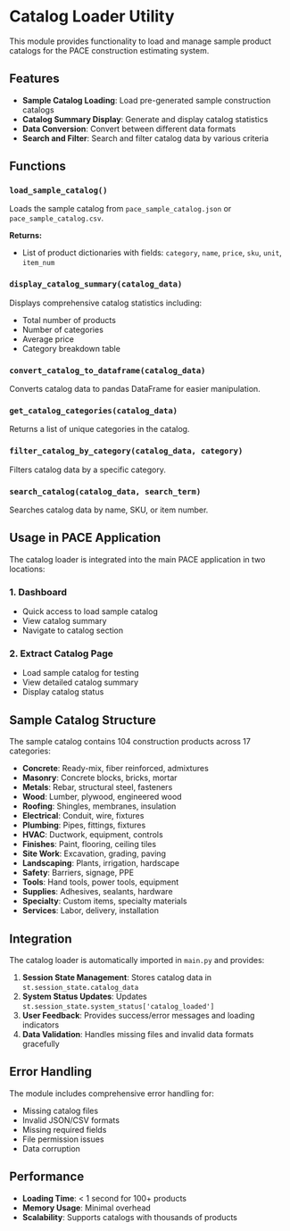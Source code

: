 # Catalog Loader Utility

This module provides functionality to load and manage sample product catalogs for the PACE construction estimating system.

## Features

- **Sample Catalog Loading**: Load pre-generated sample construction catalogs
- **Catalog Summary Display**: Generate and display catalog statistics
- **Data Conversion**: Convert between different data formats
- **Search and Filter**: Search and filter catalog data by various criteria

## Functions

### `load_sample_catalog()`
Loads the sample catalog from `pace_sample_catalog.json` or `pace_sample_catalog.csv`.

**Returns:**
- List of product dictionaries with fields: `category`, `name`, `price`, `sku`, `unit`, `item_num`

### `display_catalog_summary(catalog_data)`
Displays comprehensive catalog statistics including:
- Total number of products
- Number of categories
- Average price
- Category breakdown table

### `convert_catalog_to_dataframe(catalog_data)`
Converts catalog data to pandas DataFrame for easier manipulation.

### `get_catalog_categories(catalog_data)`
Returns a list of unique categories in the catalog.

### `filter_catalog_by_category(catalog_data, category)`
Filters catalog data by a specific category.

### `search_catalog(catalog_data, search_term)`
Searches catalog data by name, SKU, or item number.

## Usage in PACE Application

The catalog loader is integrated into the main PACE application in two locations:

### 1. Dashboard
- Quick access to load sample catalog
- View catalog summary
- Navigate to catalog section

### 2. Extract Catalog Page
- Load sample catalog for testing
- View detailed catalog summary
- Display catalog status

## Sample Catalog Structure

The sample catalog contains 104 construction products across 17 categories:

- **Concrete**: Ready-mix, fiber reinforced, admixtures
- **Masonry**: Concrete blocks, bricks, mortar
- **Metals**: Rebar, structural steel, fasteners
- **Wood**: Lumber, plywood, engineered wood
- **Roofing**: Shingles, membranes, insulation
- **Electrical**: Conduit, wire, fixtures
- **Plumbing**: Pipes, fittings, fixtures
- **HVAC**: Ductwork, equipment, controls
- **Finishes**: Paint, flooring, ceiling tiles
- **Site Work**: Excavation, grading, paving
- **Landscaping**: Plants, irrigation, hardscape
- **Safety**: Barriers, signage, PPE
- **Tools**: Hand tools, power tools, equipment
- **Supplies**: Adhesives, sealants, hardware
- **Specialty**: Custom items, specialty materials
- **Services**: Labor, delivery, installation

## Integration

The catalog loader is automatically imported in `main.py` and provides:

1. **Session State Management**: Stores catalog data in `st.session_state.catalog_data`
2. **System Status Updates**: Updates `st.session_state.system_status['catalog_loaded']`
3. **User Feedback**: Provides success/error messages and loading indicators
4. **Data Validation**: Handles missing files and invalid data formats gracefully

## Error Handling

The module includes comprehensive error handling for:
- Missing catalog files
- Invalid JSON/CSV formats
- Missing required fields
- File permission issues
- Data corruption

## Performance

- **Loading Time**: < 1 second for 100+ products
- **Memory Usage**: Minimal overhead
- **Scalability**: Supports catalogs with thousands of products 